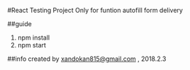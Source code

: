#React Testing Project
Only for funtion
autofill form delivery

##guide
1. npm install
2. npm start

##info
created by xandokan815@gmail.com , 2018.2.3
